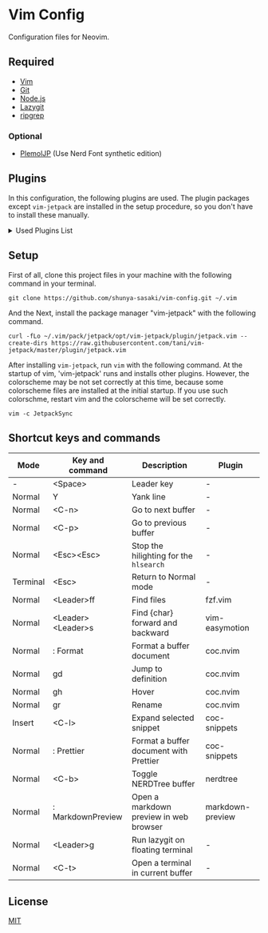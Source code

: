 # Vim Config

Configuration files for Neovim.

## Required

- [Vim](https://www.vim.org)
- [Git](https://git-scm.com)
- [Node.js](https://nodejs.org/en)
- [Lazygit](https://github.com/jesseduffield/lazygit)
- [ripgrep](https://github.com/BurntSushi/ripgrep)

### Optional

- [PlemolJP](https://github.com/yuru7/PlemolJP) (Use Nerd Font synthetic edition)

## Plugins

In this configuration, the following plugins are used.
The plugin packages except `vim-jetpack` are installed in the setup procedure,
so you don't have to install these manually.

<details>
<summary>Used Plugins List</summary>

- [tani/vim-jetpack](https://github.com/tani/vim-jetpack)
- [easymotion/vim-easymotion](https://github.com/easymotion/vim-easymotion)
- [tpope/vim-surround](https://github.com/tpope/vim-surround)
- [tpope/vim-commentary](https://github.com/tpope/vim-commentary)
- [raimondi/delimitmate](https://github.com/raimondi/delimitmate)
- [scrooloose/nerdtree](https://github.com/scrooloose/nerdtree)
- [iamcco/markdown-preview.nvim](https://github.com/iamcco/markdown-preview.nvim)
- [tanvirtin/monokai.nvim](https://github.com/tanvirtin/monokai.nvim)
- [folke/tokyonight.nvim](https://github.com/folke/tokyonight.nvim)
- [junegunn/fzf](https://github.com/junegunn/fzf)
- [junegunn/fzf.vim](https://github.com/junegunn/fzf.vim)
- [vim-airline/vim-airline](https://github.com/vim-airline/vim-airline)
- [vim-airline/vim-airline-themes](https://github.com/vim-airline/vim-airline-themes)
- [ryanoasis/vim-devicons](https://github.com/ryanoasis/vim-devicons)
- [jmcantrell/vim-virtualenv](https://github.com/)
- [neoclide/coc.nvim](https://github.com/neoclide/coc.nvim)
- [neoclide/coc-snippets](https://github.com/)
- [fannheyward/coc-markdownlint](https://github.com/fannheyward/coc-markdownlint)
- [kkiyama117/coc-toml](https://github.com/kkiyama117/coc-toml)
- [fannheyward/coc-pyright](https://github.com/fannheyward/coc-pyright)
- [fannheyward/coc-rust-analyzer](https://github.com/fannheyward/coc-rust-analyzer)
- [neoclide/coc-tsserver](https://github.com/neoclide/coc-tsserver)
- [neoclide/coc-prettier](https://github.com/neoclide/coc-prettier)
- [neoclide/coc-eslint](https://github.com/neoclide/coc-eslint)
- [josa42/coc-lua](https://github.com/josa42/coc-lua)

</details>

## Setup

First of all, clone this project files in your machine
with the following command in your terminal.

```shell
git clone https://github.com/shunya-sasaki/vim-config.git ~/.vim
```

And the Next, install the package manager "vim-jetpack" with the following command.

```shell
curl -fLo ~/.vim/pack/jetpack/opt/vim-jetpack/plugin/jetpack.vim --create-dirs https://raw.githubusercontent.com/tani/vim-jetpack/master/plugin/jetpack.vim
```

After installing `vim-jetpack`, run `vim` with the following command.
At the startup of vim, 'vim-jetpack' runs and installs other plugins.
However, the colorscheme may be not set correctly at this time, because
some colorscheme files are installed at the initial startup.
If you use such colorschme, restart vim and the colorscheme will be set correctly.

```shell
vim -c JetpackSync
```

## Shortcut keys and commands

| Mode     | Key and command       | Description                            | Plugin           |
| -------- | --------------------- | -------------------------------------- | ---------------- |
| -        | \<Space\>             | Leader key                             | -                |
| Normal   | Y                     | Yank line                              | -                |
| Normal   | \<C-n\>               | Go to next buffer                      | -                |
| Normal   | \<C-p\>               | Go to previous buffer                  | -                |
| Normal   | \<Esc\>\<Esc\>        | Stop the hilighting for the `hlsearch` | -                |
| Terminal | \<Esc\>               | Return to Normal mode                  | -                |
| Normal   | \<Leader\>ff          | Find files                             | fzf.vim          |
| Normal   | \<Leader\>\<Leader\>s | Find {char} forward and backward       | vim-easymotion   |
| Normal   | : Format              | Format a buffer document               | coc.nvim         |
| Normal   | gd                    | Jump to definition                     | coc.nvim         |
| Normal   | gh                    | Hover                                  | coc.nvim         |
| Normal   | gr                    | Rename                                 | coc.nvim         |
| Insert   | \<C-l\>               | Expand selected snippet                | coc-snippets     |
| Normal   | : Prettier            | Format a buffer document with Prettier | coc-snippets     |
| Normal   | \<C-b\>               | Toggle NERDTree buffer                 | nerdtree         |
| Normal   | : MarkdownPreview     | Open a markdown preview in web browser | markdown-preview |
| Normal   | \<Leader\>g           | Run lazygit on floating terminal       | -                |
| Normal   | \<C-t\>               | Open a terminal in current buffer      | -                |

## License

[MIT](./LICENSE)
